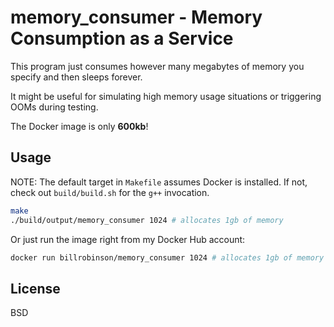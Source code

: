 # memory_consumer - Memory Consumption as a Service

This program just consumes however many megabytes of memory you specify and then sleeps forever.

It might be useful for simulating high memory usage situations or triggering OOMs during testing.

The Docker image is only **600kb**!

## Usage

NOTE: The default target in `Makefile` assumes Docker is installed.  If not, check out `build/build.sh` for the `g++` invocation.

```sh
make
./build/output/memory_consumer 1024 # allocates 1gb of memory
```

Or just run the image right from my Docker Hub account:

```sh
docker run billrobinson/memory_consumer 1024 # allocates 1gb of memory
```

## License

BSD
